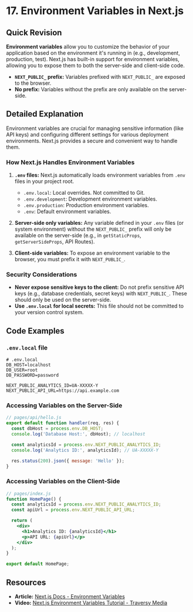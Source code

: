 
# 17. Environment Variables in Next.js

## Quick Revision

**Environment variables** allow you to customize the behavior of your application based on the environment it's running in (e.g., development, production, test). Next.js has built-in support for environment variables, allowing you to expose them to both the server-side and client-side code.

*   **`NEXT_PUBLIC_` prefix:** Variables prefixed with `NEXT_PUBLIC_` are exposed to the browser.
*   **No prefix:** Variables without the prefix are only available on the server-side.

## Detailed Explanation

Environment variables are crucial for managing sensitive information (like API keys) and configuring different settings for various deployment environments. Next.js provides a secure and convenient way to handle them.

### How Next.js Handles Environment Variables

1.  **`.env` files:** Next.js automatically loads environment variables from `.env` files in your project root.
    *   `.env.local`: Local overrides. Not committed to Git.
    *   `.env.development`: Development environment variables.
    *   `.env.production`: Production environment variables.
    *   `.env`: Default environment variables.

2.  **Server-side only variables:** Any variable defined in your `.env` files (or system environment) without the `NEXT_PUBLIC_` prefix will only be available on the server-side (e.g., in `getStaticProps`, `getServerSideProps`, API Routes).

3.  **Client-side variables:** To expose an environment variable to the browser, you must prefix it with `NEXT_PUBLIC_`.

### Security Considerations

*   **Never expose sensitive keys to the client:** Do not prefix sensitive API keys (e.g., database credentials, secret keys) with `NEXT_PUBLIC_`. These should only be used on the server-side.
*   **Use `.env.local` for local secrets:** This file should not be committed to your version control system.

## Code Examples

### `.env.local` file

```
# .env.local
DB_HOST=localhost
DB_USER=root
DB_PASSWORD=password

NEXT_PUBLIC_ANALYTICS_ID=UA-XXXXX-Y
NEXT_PUBLIC_API_URL=https://api.example.com
```

### Accessing Variables on the Server-Side

```jsx
// pages/api/hello.js
export default function handler(req, res) {
  const dbHost = process.env.DB_HOST;
  console.log('Database Host:', dbHost); // localhost

  const analyticsId = process.env.NEXT_PUBLIC_ANALYTICS_ID;
  console.log('Analytics ID:', analyticsId); // UA-XXXXX-Y

  res.status(200).json({ message: 'Hello' });
}
```

### Accessing Variables on the Client-Side

```jsx
// pages/index.js
function HomePage() {
  const analyticsId = process.env.NEXT_PUBLIC_ANALYTICS_ID;
  const apiUrl = process.env.NEXT_PUBLIC_API_URL;

  return (
    <div>
      <h1>Analytics ID: {analyticsId}</h1>
      <p>API URL: {apiUrl}</p>
    </div>
  );
}

export default HomePage;
```

## Resources

*   **Article:** [Next.js Docs - Environment Variables](https://nextjs.org/docs/basic-features/environment-variables)
*   **Video:** [Next.js Environment Variables Tutorial - Traversy Media](https://www.youtube.com/watch?v=K7C_0_2_200)
